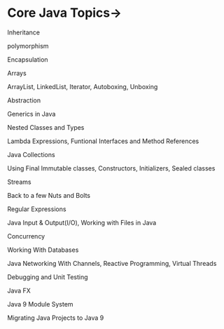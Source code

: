 # Core Java Topics->
Inheritance

polymorphism

Encapsulation

Arrays

ArrayList, LinkedList, Iterator, Autoboxing, Unboxing

Abstraction

Generics in Java

Nested Classes and Types

Lambda Expressions, Funtional Interfaces and Method References

Java Collections

Using Final Immutable classes, Constructors, Initializers, Sealed classes

Streams

Back to a few Nuts and Bolts

Regular Expressions

Java Input & Output(I/O), Working with Files in Java

Concurrency

Working With Databases

Java Networking With Channels, Reactive Programming, Virtual Threads

Debugging and Unit Testing

Java FX

Java 9 Module System

Migrating Java Projects to Java 9
